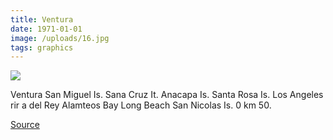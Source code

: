 ```yaml
---
title: Ventura
date: 1971-01-01
image: /uploads/16.jpg
tags: graphics
---
```


![](/uploads/16.jpg)

Ventura San Miguel Is. Sana Cruz It. Anacapa Is. Santa Rosa Is. Los Angeles rir a del Rey Alamteos Bay Long Beach San Nicolas Is. 0 km 50.

[Source](https://flic.kr/p/wQd5GH)